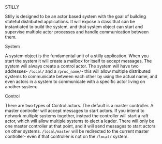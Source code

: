 STILLY

Stilly is designed to be an actor based system with the goal of building
stateful distributed applications. It will expose a class that can be 
instantiated to build the system, and that system object can start and supervise
multiple actor processes and handle communication between them.

System

A system object is the fundamental unit of a stilly application. When you start
the system it will create a mailbox for itself to accept messages. The system
will always create a control actor. The system will have two addresses-
`/local/` and a `/proc_name/`- this will allow multiple distributed systems
to communicate between each other by using the actual name, and even actors in a
system to communicate with a specific actor living on another system.

Control

There are two types of Control actors. The default is a master controller. A
master controller will accept messages to start actors. If you intend to network
multiple systems together, instead the controller will start a raft actor, which
will allow multiple systems to elect a leader. There will only be one master
controller at that point, and it will send messages to start actors on other
systems. `/local/master` will be redirected to the current master controller-
even if that controller is not on the `/local/` system.